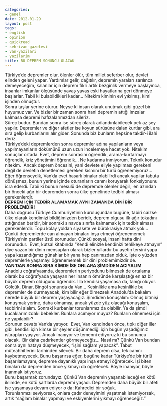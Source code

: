 ```yaml
---
categories:
- genel
date: 2012-01-29
layout: post
tags:
- english
- opinion
- quickread
- sehrivan-gazetesi
- van-yazilari
- yazilarim
title: BU DEPREM SONUNCU OLACAK
---
```


Türkiye’de depremler olur, ölenler ölür, tüm millet seferber olur, devlet elinden geleni yapar. Yardımlar gelir, dağıtılır, depremin yaraları sarılınca demeyeceğim, kalanlar için deprem fikri artık bezginlik vermeye başlayınca, insanlar imkanlar ölçüsünde yavaş yavaş eski hayatlarına geri dönmeye başlarlar. Tabii ki bulabildikleri kadar… Nitekim kiminin evi yıkılmış, kimi işinden olmuştur.  
Sonra taşlar yerine oturur. Neyse ki insan olarak unutmak gibi güzel bir huyumuz var. Ve bizler bir zaman sonra hani depremin attığı imzalar kalmasa depremi hafızalarımızdan sileriz.  
Süreç budur. Bundan sonra ise süreç olarak adlandırılabilecek pek az şey yapılır. Depremler ve diğer afetler ise koyun sürüsüne dalan kurtlar gibi, ara sıra gelip kurbanlarını alır gider. Sonunda biz bunların hepsine takdir-i ilahi deriz.  
Türkiye’deki depremlerden sonra depremler adına yapılanların veya yapılmayanların dökümünü uzun uzun incelemeye hacet yok. Nitekim sonuçlar ortada. Evet, deprem sonrasını öğrendik, arama-kurtarmayı öğrendik, kriz yönetimini öğrendik… Ne kadarına inmiyorum. Teknik konudur nitekim.  Ancak deprem öncesini, yani devlete eliyle yapılması gerekeni değil de devletin denetlemesi gereken kısmını bir türlü öğrenemiyoruz… Eğer öğrenseydik, Van’da evet hasarlı binalar olabilirdi ancak yapılar tabuta dönüşmez, bunun yerine içinde oturanların canını koruyarak fonksiyonunu icra ederdi. Tabii ki bunun mesulü de depremde ölenler değil,  en azından bir önceki ağır bir depremden sonra ülke genelinde tedbiri alması gerekenlerdir.  
**DEPREM İÇİN TEDBİR ALAMAMAK AYNI ZAMANDA DİNİ BİR PROBLEMDİR!**  
Daha doğrusu Türkiye Cumhuriyetinin kuruluşundan bugüne, tabiri caizse ülke olarak kendimizi bildiğimizden beridir, deprem olgusu ilk ağır tokadını attığından beridir, bir sonraki sınavda sınıfta kalmamak için tedbir alması gerekenlerdir. Topu kolay yoldan siyasete ve bürokrasiye atmak yok… Çünkü depremlerde can almayan binaları inşa etmeyi öğrenememek Türkiye’nin partiler üstü sorunudur. Çünkü sosyal, insani hatta dini sorunudur.  Evet, kutsal kitabında “Kendi elinizle kendinizi tehlikeye atmayın” diye yazan bir dinin mensupları olarak bizler yıllardır bu ayetin tersini yapa yapa kazandığımız günahlar bir yana hep canımızdan olduk. İşte o yüzden depremlerle yaşamayı öğrenememek bir dini problemimizdir de.  
**VAN’DAN SONRA SIRA KİMDE İSE ONLARA ŞİMDİDEN ACIYALIM**  
Anadolu coğrafyasında, depremlerin periyodunu bilmesek de ortalama olarak bu coğrafyada yaşayan her insanın ömründe karşılaştığı en az bir büyük deprem olduğunu öğrendik. İlla kendisi yaşamasa da, tanığı oluyor. Gölcük, Dinar, Bingöl sonunda da Van… Kesinlikle ama kesinlikle bu depremler de durmayacak, kim bilir eğer ölmezsek Anadolu’da bakalım nerede büyük bir deprem yaşayacağız. Şimdiden konuşalım: Olmuş bitmişi konuşmak yerine, daha olmamışı, ancak yüzde yüz olacağı konuşalım, tedbirini alalım. Sonraki kurbanlar torunlarımız da olabilir. Ya da şimdi kucaklarımızdaki bebekler. Bunlara acımıyor muyuz? Bunların ölmemesi için ne yapılabilir?  
Sorunun cevabı Van’da yatıyor.  Evet, Van kendinden önce, tıpkı diğer iller gibi, kendisi için kimse bir şeyler düşünmediği için bugün yaşadığımız ıstırapları yaşıyor. Ancak inanıyor ve temenni ediyoruz ki bu sonuncu olacak.  Bir daha çadırkentler görmeyeceğiz… Nasıl mı? Çünkü Van bundan sonra aynı hataya düşmeyecek, “işini sağlam yapacak”. Tabut müteahhitlerini tarihinden silecek. Bir daha deprem olsa, tek canını kaybetmeyecek. Bunu başarırsa eğer, bugüne kadar Türkiye’de bir türlü başarılamayanı, depreme dayanıklı yapı inşa etmeyi öğretecek. İşi biten binaları da depremden önce yıkmayı da öğretecek. Böyle inanıyor, böyle inanmak istiyoruz.  
Bunu başarmak zorundayız. Çünkü Van depremin yaşanabileceği en kötü iklimde, en kötü şartlarda depremi yaşadı. Depremden daha büyük bir afeti ise yaşamaya devam ediyor o da: Kahredici bir soğuk.  
Torunlarımızı seviyorsak, onlara çadır deneyimini yaşatmak istemiyorsak, artık “sağlam binalar yapmayı ve eskiyenlerini yıkmayı öğreneceğiz.”
